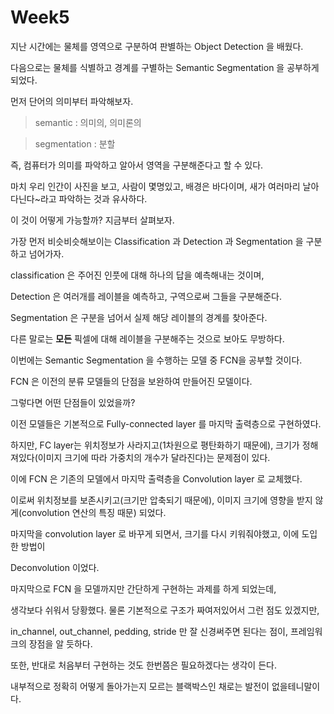 # Week5

지난 시간에는 물체를 영역으로 구분하여 판별하는 Object Detection 을 배웠다.

다음으로는 물체를 식별하고 경계를 구별하는 Semantic Segmentation 을 공부하게 되었다.

먼저 단어의 의미부터 파악해보자.

> semantic : 의미의, 의미론의
> 

> segmentation : 분할
> 

즉, 컴퓨터가 의미를 파악하고 알아서 영역을 구분해준다고 할 수 있다.

마치 우리 인간이 사진을 보고, 사람이 몇명있고, 배경은 바다이며, 새가 여러마리 날아다닌다~라고 파악하는 것과 유사하다.

이 것이 어떻게 가능할까? 지금부터 살펴보자.

가장 먼저 비슷비슷해보이는 Classification 과 Detection 과 Segmentation 을 구분하고 넘어가자.

classification 은 주어진 인풋에 대해 하나의 답을 예측해내는 것이며,

Detection 은 여러개를 레이블을 예측하고, 구역으로써 그들을 구분해준다.

Segmentation 은 구분을 넘어서 실제 해당 레이블의 경계를 찾아준다.

다른 말로는 **모든** 픽셀에 대해 레이블을 구분해주는 것으로 보아도 무방하다.

이번에는 Semantic Segmentation 을 수행하는 모델 중 FCN을 공부할 것이다.

FCN 은 이전의 분류 모델들의 단점을 보완하여 만들어진 모델이다.

그렇다면 어떤 단점들이 있었을까?

이전 모델들은 기본적으로 Fully-connected layer 를 마지막 출력층으로 구현하였다.

하지만, FC layer는 위치정보가 사라지고(1차원으로 평탄화하기 때문에), 크기가 정해져있다(이미지 크기에 따라 가중치의 개수가 달라진다)는 문제점이 있다.

이에 FCN 은 기존의 모델에서 마지막 출력층을 Convolution layer 로 교체했다.

이로써 위치정보를 보존시키고(크기만 압축되기 때문에), 이미지 크기에 영향을 받지 않게(convolution 연산의 특징 때문) 되었다.

마지막을 convolution layer 로 바꾸게 되면서, 크기를 다시 키워줘야했고, 이에 도입한 방법이

Deconvolution 이었다.

마지막으로 FCN 을 모델까지만 간단하게 구현하는 과제를 하게 되었는데,

생각보다 쉬워서 당황했다. 물론 기본적으로 구조가 짜여저있어서 그런 점도 있겠지만,

in_channel, out_channel, pedding, stride 만 잘 신경써주면 된다는 점이, 프레임워크의 장점을 알 듯하다.

또한, 반대로 처음부터 구현하는 것도 한번쯤은 필요하겠다는 생각이 든다.

내부적으로 정확히 어떻게 돌아가는지 모르는 블랙박스인 채로는 발전이 없을테니말이다.